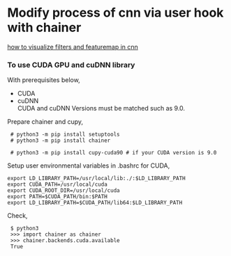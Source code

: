 # Modify process of cnn via user hook with chainer  

[how to visualize filters and featuremap in cnn](https://machinelearningmastery.com/how-to-visualize-filters-and-feature-maps-in-convolutional-neural-networks/)  

### To use CUDA GPU and cuDNN library

With prerequisites below,  
- CUDA  
- cuDNN  
CUDA and cuDNN Versions must be matched such as 9.0.  

Prepare chainer and cupy,  
```
 # python3 -m pip install setuptools
 # python3 -m pip install chainer

 # python3 -m pip install cupy-cuda90 # if your CUDA version is 9.0
```

Setup user environmental variables in .bashrc for CUDA,  
```
export LD_LIBRARY_PATH=/usr/local/lib:./:$LD_LIBRARY_PATH
export CUDA_PATH=/usr/local/cuda
export CUDA_ROOT_DIR=/usr/local/cuda
export PATH=$CUDA_PATH/bin:$PATH
export LD_LIBRARY_PATH=$CUDA_PATH/lib64:$LD_LIBRARY_PATH
```

Check,  
```
 $ python3
 >>> import chainer as chainer
 >>> chainer.backends.cuda.available
 True
```

